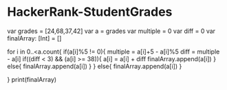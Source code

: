 # HackerRank-StudentGrades

var grades = [24,68,37,42]
var a = grades
var multiple = 0
var diff = 0
var finalArray: [Int] = []

for i in 0..<a.count{
    if(a[i]%5 != 0){
        multiple = a[i]+5 - a[i]%5
        diff = multiple - a[i]
        if((diff < 3) && (a[i] >= 38)){
            a[i] = a[i] + diff
            finalArray.append(a[i])
        }
        else{
            finalArray.append(a[i])
        }
    }
    else{
         finalArray.append(a[i])
    }
    
}
print(finalArray)
